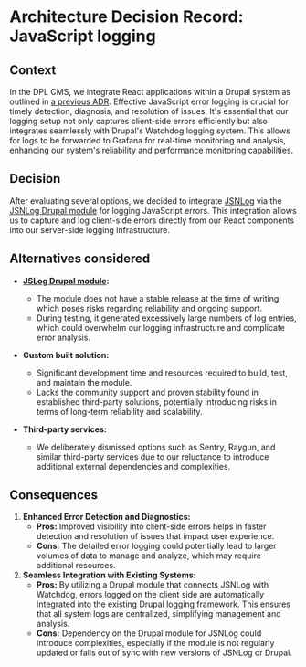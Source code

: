# Architecture Decision Record: JavaScript logging

## Context

In the DPL CMS, we integrate React applications within a Drupal system as
outlined in [a previous ADR](adr-003-ddb-react-integration.md). Effective
JavaScript error logging is crucial for timely detection, diagnosis, and
resolution of issues. It's essential that our logging setup not only captures
client-side errors efficiently but also integrates seamlessly with Drupal's
Watchdog logging system. This allows for logs to be forwarded to Grafana for
real-time monitoring and analysis, enhancing our system's reliability and
performance monitoring capabilities.

## Decision

After evaluating several options, we decided to integrate [JSNLog](https://jsnlog.com)
via the [JSNLog Drupal module](https://www.drupal.org/project/jsnlog) for
logging JavaScript errors. This integration allows us to capture and log
client-side errors directly from our React components into our server-side
logging infrastructure.

## Alternatives considered

- **[JSLog Drupal module](https://www.drupal.org/project/jslog):**

  - The module does not have a stable release at the time of writing, which
  poses risks regarding reliability and ongoing support.
  - During testing, it generated excessively large numbers of log entries,
  which could overwhelm our logging infrastructure and complicate error analysis.

- **Custom built solution:**

  - Significant development time and resources required to build, test, and
  maintain the module.
  - Lacks the community support and proven stability found in established
  third-party solutions, potentially introducing risks in terms of long-term
  reliability and scalability.

- **Third-party services:**
  - We deliberately dismissed options such as Sentry, Raygun, and similar
  third-party services due to our reluctance to introduce additional external
  dependencies and complexities.

## Consequences

1. **Enhanced Error Detection and Diagnostics:**
   - **Pros:** Improved visibility into client-side errors helps in faster
   detection and resolution of issues that impact user experience.
   - **Cons:** The detailed error logging could potentially lead to larger
   volumes of data to manage and analyze, which may require additional resources.
2. **Seamless Integration with Existing Systems:**
   - **Pros:** By utilizing a Drupal module that connects JSNLog with Watchdog,
   errors logged on the client side are automatically integrated into the
   existing Drupal logging framework. This ensures that all system logs are
   centralized, simplifying management and analysis.
   - **Cons:** Dependency on the Drupal module for JSNLog could introduce
   complexities, especially if the module is not regularly updated or falls out
  of sync with new versions of JSNLog or Drupal.
